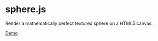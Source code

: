 sphere.js
=========

Render a mathematically perfect textured sphere on a HTML5 canvas.

[Demo](http://sam.haslers.info/render-sphere/JavaScript+Canvas.html)
